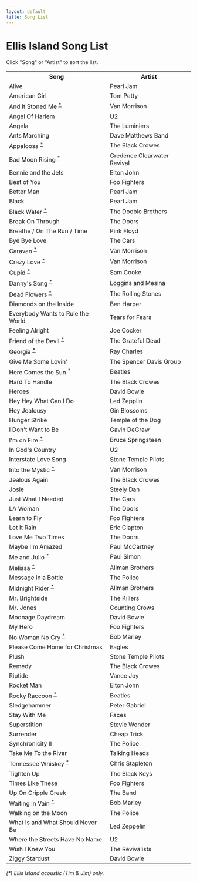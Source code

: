 ```yaml
---
layout: default
title: Song List
---
```


# Ellis Island Song List

<p>Click "Song" or "Artist" to sort the list.</p>
<table class="songlist" id="songlist">
<tr>
  <th class="sorter" onclick="sort_by_title();">Song</th>
  <th class="sorter" onclick="sort_by_artist();">Artist</th>
</tr>
<!-- start list -->
<tr><td>Alive</td><td>Pearl Jam</td></tr>
<tr><td>American Girl</td><td>Tom Petty</td></tr>
<tr><td>And It Stoned Me <sup><a href="#acoustic">*</a></sup></td><td>Van Morrison </td></tr>
<tr><td>Angel Of Harlem</td><td>U2</td></tr>
<tr><td>Angela</td><td>The Luminiers</td></tr>
<tr><td>Ants Marching</td><td>Dave Matthews Band</td></tr>
<tr><td>Appaloosa <sup><a href="#acoustic">*</a></sup></td><td>The Black Crowes </td></tr>
<tr><td>Bad Moon Rising <sup><a href="#acoustic">*</a></sup></td><td>Credence Clearwater Revival </td></tr>
<tr><td>Bennie and the Jets</td><td>Elton John</td></tr>
<tr><td>Best of You</td><td>Foo Fighters</td></tr>
<tr><td>Better Man</td><td>Pearl Jam</td></tr>
<tr><td>Black</td><td>Pearl Jam</td></tr>
<tr><td>Black Water <sup><a href="#acoustic">*</a></sup></td><td>The Doobie Brothers </td></tr>
<tr><td>Break On Through</td><td>The Doors</td></tr>
<tr><td>Breathe / On The Run / Time</td><td>Pink Floyd</td></tr>
<tr><td>Bye Bye Love</td><td>The Cars</td></tr>
<tr><td>Caravan <sup><a href="#acoustic">*</a></sup></td><td>Van Morrison </td></tr>
<tr><td>Crazy Love <sup><a href="#acoustic">*</a></sup></td><td>Van Morrison </td></tr>
<tr><td>Cupid <sup><a href="#acoustic">*</a></sup></td><td>Sam Cooke </td></tr>
<tr><td>Danny's Song <sup><a href="#acoustic">*</a></sup></td><td>Loggins and Mesina </td></tr>
<tr><td>Dead Flowers <sup><a href="#acoustic">*</a></sup></td><td>The Rolling Stones </td></tr>
<tr><td>Diamonds on the Inside</td><td>Ben Harper</td></tr>
<tr><td>Everybody Wants to Rule the World</td><td>Tears for Fears</td></tr>
<tr><td>Feeling Alright</td><td>Joe Cocker</td></tr>
<tr><td>Friend of the Devil <sup><a href="#acoustic">*</a></sup></td><td>The Grateful Dead </td></tr>
<tr><td>Georgia <sup><a href="#acoustic">*</a></sup></td><td>Ray Charles </td></tr>
<tr><td>Give Me Some Lovin'</td><td>The Spencer Davis Group</td></tr>
<tr><td>Here Comes the Sun <sup><a href="#acoustic">*</a></sup></td><td>Beatles </td></tr>
<tr><td>Hard To Handle</td><td>The Black Crowes</td></tr>
<tr><td>Heroes</td><td>David Bowie</td></tr>
<tr><td>Hey Hey What Can I Do</td><td>Led Zepplin</td></tr>
<tr><td>Hey Jealousy</td><td>Gin Blossoms</td></tr>
<tr><td>Hunger Strike</td><td>Temple of the Dog</td></tr>
<tr><td>I Don't Want to Be</td><td>Gavin DeGraw</td></tr>
<tr><td>I'm on Fire <sup><a href="#acoustic">*</a></sup></td><td>Bruce Springsteen </td></tr>
<tr><td>In God's Country</td><td>U2</td></tr>
<tr><td>Interstate Love Song</td><td>Stone Temple Pilots</td></tr>
<tr><td>Into the Mystic <sup><a href="#acoustic">*</a></sup></td><td>Van Morrison </td></tr>
<tr><td>Jealous Again</td><td>The Black Crowes</td></tr>
<tr><td>Josie</td><td>Steely Dan</td></tr>
<tr><td>Just What I Needed</td><td>The Cars</td></tr>
<tr><td>LA Woman</td><td>The Doors</td></tr>
<tr><td>Learn to Fly</td><td>Foo Fighters</td></tr>
<tr><td>Let It Rain</td><td>Eric Clapton</td></tr>
<tr><td>Love Me Two Times</td><td>The Doors</td></tr>
<tr><td>Maybe I'm Amazed</td><td>Paul McCartney</td></tr>
<tr><td>Me and Julio <sup><a href="#acoustic">*</a></sup></td><td>Paul Simon </td></tr>
<tr><td>Melissa <sup><a href="#acoustic">*</a></sup></td><td>Allman Brothers </td></tr>
<tr><td>Message in a Bottle</td><td>The Police</td></tr>
<tr><td>Midnight Rider <sup><a href="#acoustic">*</a></sup></td><td>Allman Brothers </td></tr>
<tr><td>Mr. Brightside</td><td>The Killers</td></tr>
<tr><td>Mr. Jones</td><td>Counting Crows</td></tr>
<tr><td>Moonage Daydream</td><td>David Bowie</td></tr>
<tr><td>My Hero</td><td>Foo Fighters</td></tr>
<tr><td>No Woman No Cry <sup><a href="#acoustic">*</a></sup></td><td>Bob Marley </td></tr>
<tr><td>Please Come Home for Christmas</td><td>Eagles</td></tr>
<tr><td>Plush</td><td>Stone Temple Pilots</td></tr>
<tr><td>Remedy</td><td>The Black Crowes</td></tr>
<tr><td>Riptide</td><td>Vance Joy</td></tr>
<tr><td>Rocket Man</td><td>Elton John</td></tr>
<tr><td>Rocky Raccoon <sup><a href="#acoustic">*</a></sup></td><td>Beatles </td></tr>
<tr><td>Sledgehammer</td><td>Peter Gabriel</td></tr>
<tr><td>Stay With Me</td><td>Faces</td></tr>
<tr><td>Superstition</td><td>Stevie Wonder</td></tr>
<tr><td>Surrender</td><td>Cheap Trick</td></tr>
<tr><td>Synchronicity II</td><td>The Police</td></tr>
<tr><td>Take Me To the River</td><td>Talking Heads</td></tr>
<tr><td>Tennessee Whiskey <sup><a href="#acoustic">*</a></sup></td><td>Chris Stapleton </td></tr>
<tr><td>Tighten Up</td><td>The Black Keys</td></tr>
<tr><td>Times Like These</td><td>Foo Fighters</td></tr>
<tr><td>Up On Cripple Creek</td><td>The Band</td></tr>
<tr><td>Waiting in Vain <sup><a href="#acoustic">*</a></sup></td><td>Bob Marley </td></tr>
<tr><td>Walking on the Moon</td><td>The Police</td></tr>
<tr><td>What Is and What Should Never Be</td><td>Led Zeppelin</td></tr>
<tr><td>Where the Streets Have No Name</td><td>U2</td></tr>
<tr><td>Wish I Knew You</td><td>The Revivalists</td></tr>
<tr><td>Ziggy Stardust</td><td>David Bowie</td></tr>
</table>
<p id="acoustic"><em>(*) Ellis Island acoustic (Tim & Jim) only.</em></p>
